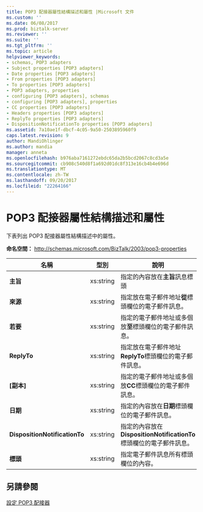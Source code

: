 ```yaml
---
title: POP3 配接器屬性結構描述和屬性 |Microsoft 文件
ms.custom: ''
ms.date: 06/08/2017
ms.prod: biztalk-server
ms.reviewer: ''
ms.suite: ''
ms.tgt_pltfrm: ''
ms.topic: article
helpviewer_keywords:
- schemas, POP3 adapters
- Subject properties [POP3 adapters]
- Date properties [POP3 adapters]
- From properties [POP3 adapters]
- To properties [POP3 adapters]
- POP3 adapters, properties
- configuring [POP3 adapters], schemas
- configuring [POP3 adapters], properties
- CC properties [POP3 adapters]
- Headers properties [POP3 adapters]
- ReplyTo properties [POP3 adapters]
- DispositionNotificationTo properties [POP3 adapters]
ms.assetid: 7a10ae1f-dbcf-4c05-9a50-2503895960f9
caps.latest.revision: 9
author: MandiOhlinger
ms.author: mandia
manager: anneta
ms.openlocfilehash: b976aba7161272ebdc65da2b5bcd2067c8cd3a5e
ms.sourcegitcommit: cb908c540d8f1a692d01dc8f313e16cb4b4e696d
ms.translationtype: MT
ms.contentlocale: zh-TW
ms.lasthandoff: 09/20/2017
ms.locfileid: "22264166"
---
```

# <a name="pop3-adapter-property-schema-and-properties"></a>POP3 配接器屬性結構描述和屬性
下表列出 POP3 配接器屬性結構描述中的屬性。  
  
 **命名空間：** http://schemas.microsoft.com/BizTalk/2003/pop3-properties  
  
|**名稱**|**型別**|**說明**|  
|--------------|--------------|---------------------|  
|**主旨**|xs:string|指定的內容放在**主旨**訊息標頭|  
|**來源**|xs:string|指定放在電子郵件地址**從**標頭欄位的電子郵件訊息。|  
|**若要**|xs:string|指定的電子郵件地址或多個放**至**標頭欄位的電子郵件訊息。|  
|**ReplyTo**|xs:string|指定放在電子郵件地址**ReplyTo**標頭欄位的電子郵件訊息。|  
|**[副本]**|xs:string|指定的電子郵件地址或多個放**CC**標頭欄位的電子郵件訊息。|  
|**日期**|xs:string|指定的內容放在**日期**標頭欄位的電子郵件訊息。|  
|**DispositionNotificationTo**|xs:string|指定的內容放在**DispositionNotificationTo**標頭欄位的電子郵件訊息。|  
|**標頭**|xs:string|指定電子郵件訊息所有標頭欄位的內容。|  
  
## <a name="see-also"></a>另請參閱  
 [設定 POP3 配接器](../core/configuring-the-pop3-adapter.md)